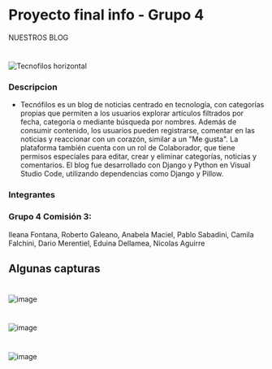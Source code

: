 # Proyecto final info - Grupo 4
NUESTROS BLOG

#
![Tecnofilos horizontal](https://github.com/user-attachments/assets/ea21c968-e936-4c17-8947-fb916c24cfe6)


### Descripcion
 - Tecnófilos es un blog de noticias centrado en tecnología, con categorías propias que permiten a los usuarios explorar artículos filtrados por fecha, categoría o mediante búsqueda por nombres. Además de consumir contenido, los usuarios pueden registrarse, comentar en las noticias y reaccionar con un corazón, similar a un "Me gusta". La plataforma también cuenta con un rol de Colaborador, que tiene permisos especiales para editar, crear y eliminar categorías, noticias y comentarios. El blog fue desarrollado con Django y Python en Visual Studio Code, utilizando dependencias como Django y Pillow.

### Integrantes
### Grupo 4 Comisión 3:
Ileana Fontana, Roberto Galeano, Anabela Maciel, Pablo Sabadini, Camila Falchini, Dario Merentiel, Eduina Dellamea, Nicolas Aguirre

## Algunas capturas
#
![image](https://github.com/user-attachments/assets/3993cb0b-fa91-441c-af80-04be51582ecc)

#
![image](https://github.com/user-attachments/assets/e121f045-2c7a-4ceb-a2ec-165274340456)

#
![image](https://github.com/user-attachments/assets/f95ddc94-2749-4f78-84a7-6ab6beeb0cc3)


